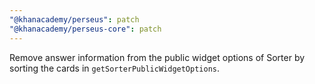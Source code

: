 ```yaml
---
"@khanacademy/perseus": patch
"@khanacademy/perseus-core": patch
---
```


Remove answer information from the public widget options of Sorter by sorting the cards in `getSorterPublicWidgetOptions`.

